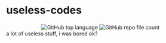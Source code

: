 # useless-codes
<div align="center">

  <img align="center" alt="GitHub top language" src="https://img.shields.io/github/languages/top/letruxux/useless-codes">
  <img align="center" alt="GitHub repo file count" src="https://img.shields.io/github/directory-file-count/letruxux/useless-codes?color=red">

</div>
a lot of useless stuff, i was bored ok?

